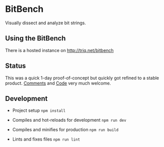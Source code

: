 # BitBench

Visually dissect and analyze bit strings.

## Using the BitBench

There is a hosted instance on http://triq.net/bitbench

## Status

This was a quick 1-day proof-of-concept but quickly got refined to a stable product.
[Comments](/zuckschwerdt/bitbench/issues) and [Code](/zuckschwerdt/bitbench/pulls) very much welcome.

## Development

- Project setup
  `npm install`

- Compiles and hot-reloads for development
  `npm run dev`

- Compiles and minifies for production
  `npm run build`

- Lints and fixes files
  `npm run lint`
